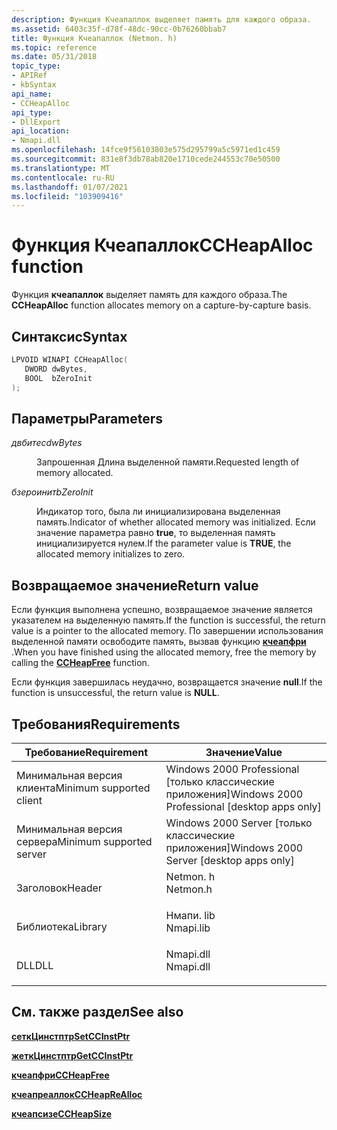 ```yaml
---
description: Функция Кчеапаллок выделяет память для каждого образа.
ms.assetid: 6403c35f-d78f-48dc-90cc-0b76260bbab7
title: Функция Кчеапаллок (Netmon. h)
ms.topic: reference
ms.date: 05/31/2018
topic_type:
- APIRef
- kbSyntax
api_name:
- CCHeapAlloc
api_type:
- DllExport
api_location:
- Nmapi.dll
ms.openlocfilehash: 14fce9f56103803e575d295799a5c5971ed1c459
ms.sourcegitcommit: 831e8f3db78ab820e1710cede244553c70e50500
ms.translationtype: MT
ms.contentlocale: ru-RU
ms.lasthandoff: 01/07/2021
ms.locfileid: "103909416"
---
```

# <a name="ccheapalloc-function"></a><span data-ttu-id="c351f-103">Функция Кчеапаллок</span><span class="sxs-lookup"><span data-stu-id="c351f-103">CCHeapAlloc function</span></span>

<span data-ttu-id="c351f-104">Функция **кчеапаллок** выделяет память для каждого образа.</span><span class="sxs-lookup"><span data-stu-id="c351f-104">The **CCHeapAlloc** function allocates memory on a capture-by-capture basis.</span></span>

## <a name="syntax"></a><span data-ttu-id="c351f-105">Синтаксис</span><span class="sxs-lookup"><span data-stu-id="c351f-105">Syntax</span></span>


```C++
LPVOID WINAPI CCHeapAlloc(
   DWORD dwBytes,
   BOOL  bZeroInit
);
```



## <a name="parameters"></a><span data-ttu-id="c351f-106">Параметры</span><span class="sxs-lookup"><span data-stu-id="c351f-106">Parameters</span></span>

<dl> <dt>

<span data-ttu-id="c351f-107">*двбитес*</span><span class="sxs-lookup"><span data-stu-id="c351f-107">*dwBytes*</span></span> 
</dt> <dd>

<span data-ttu-id="c351f-108">Запрошенная Длина выделенной памяти.</span><span class="sxs-lookup"><span data-stu-id="c351f-108">Requested length of memory allocated.</span></span>

</dd> <dt>

<span data-ttu-id="c351f-109">*бзероинит*</span><span class="sxs-lookup"><span data-stu-id="c351f-109">*bZeroInit*</span></span> 
</dt> <dd>

<span data-ttu-id="c351f-110">Индикатор того, была ли инициализирована выделенная память.</span><span class="sxs-lookup"><span data-stu-id="c351f-110">Indicator of whether allocated memory was initialized.</span></span> <span data-ttu-id="c351f-111">Если значение параметра равно **true**, то выделенная память инициализируется нулем.</span><span class="sxs-lookup"><span data-stu-id="c351f-111">If the parameter value is **TRUE**, the allocated memory initializes to zero.</span></span>

</dd> </dl>

## <a name="return-value"></a><span data-ttu-id="c351f-112">Возвращаемое значение</span><span class="sxs-lookup"><span data-stu-id="c351f-112">Return value</span></span>

<span data-ttu-id="c351f-113">Если функция выполнена успешно, возвращаемое значение является указателем на выделенную память.</span><span class="sxs-lookup"><span data-stu-id="c351f-113">If the function is successful, the return value is a pointer to the allocated memory.</span></span> <span data-ttu-id="c351f-114">По завершении использования выделенной памяти освободите память, вызвав функцию [**кчеапфри**](ccheapfree.md) .</span><span class="sxs-lookup"><span data-stu-id="c351f-114">When you have finished using the allocated memory, free the memory by calling the [**CCHeapFree**](ccheapfree.md) function.</span></span>

<span data-ttu-id="c351f-115">Если функция завершилась неудачно, возвращается значение **null**.</span><span class="sxs-lookup"><span data-stu-id="c351f-115">If the function is unsuccessful, the return value is **NULL**.</span></span>

## <a name="requirements"></a><span data-ttu-id="c351f-116">Требования</span><span class="sxs-lookup"><span data-stu-id="c351f-116">Requirements</span></span>



| <span data-ttu-id="c351f-117">Требование</span><span class="sxs-lookup"><span data-stu-id="c351f-117">Requirement</span></span> | <span data-ttu-id="c351f-118">Значение</span><span class="sxs-lookup"><span data-stu-id="c351f-118">Value</span></span> |
|-------------------------------------|--------------------------------------------------------------------------------------|
| <span data-ttu-id="c351f-119">Минимальная версия клиента</span><span class="sxs-lookup"><span data-stu-id="c351f-119">Minimum supported client</span></span><br/> | <span data-ttu-id="c351f-120">Windows 2000 Professional \[только классические приложения\]</span><span class="sxs-lookup"><span data-stu-id="c351f-120">Windows 2000 Professional \[desktop apps only\]</span></span><br/>                           |
| <span data-ttu-id="c351f-121">Минимальная версия сервера</span><span class="sxs-lookup"><span data-stu-id="c351f-121">Minimum supported server</span></span><br/> | <span data-ttu-id="c351f-122">Windows 2000 Server \[только классические приложения\]</span><span class="sxs-lookup"><span data-stu-id="c351f-122">Windows 2000 Server \[desktop apps only\]</span></span><br/>                                 |
| <span data-ttu-id="c351f-123">Заголовок</span><span class="sxs-lookup"><span data-stu-id="c351f-123">Header</span></span><br/>                   | <dl> <span data-ttu-id="c351f-124"><dt>Netmon. h</dt></span><span class="sxs-lookup"><span data-stu-id="c351f-124"><dt>Netmon.h</dt></span></span> </dl>  |
| <span data-ttu-id="c351f-125">Библиотека</span><span class="sxs-lookup"><span data-stu-id="c351f-125">Library</span></span><br/>                  | <dl> <span data-ttu-id="c351f-126"><dt>Нмапи. lib</dt></span><span class="sxs-lookup"><span data-stu-id="c351f-126"><dt>Nmapi.lib</dt></span></span> </dl> |
| <span data-ttu-id="c351f-127">DLL</span><span class="sxs-lookup"><span data-stu-id="c351f-127">DLL</span></span><br/>                      | <dl> <span data-ttu-id="c351f-128"><dt>Nmapi.dll</dt></span><span class="sxs-lookup"><span data-stu-id="c351f-128"><dt>Nmapi.dll</dt></span></span> </dl> |



## <a name="see-also"></a><span data-ttu-id="c351f-129">См. также раздел</span><span class="sxs-lookup"><span data-stu-id="c351f-129">See also</span></span>

<dl> <dt>

[<span data-ttu-id="c351f-130">**сеткЦинстптр**</span><span class="sxs-lookup"><span data-stu-id="c351f-130">**SetCCInstPtr**</span></span>](setccinstptr.md)
</dt> <dt>

[<span data-ttu-id="c351f-131">**жеткЦинстптр**</span><span class="sxs-lookup"><span data-stu-id="c351f-131">**GetCCInstPtr**</span></span>](getccinstptr.md)
</dt> <dt>

[<span data-ttu-id="c351f-132">**кчеапфри**</span><span class="sxs-lookup"><span data-stu-id="c351f-132">**CCHeapFree**</span></span>](ccheapfree.md)
</dt> <dt>

[<span data-ttu-id="c351f-133">**кчеапреаллок**</span><span class="sxs-lookup"><span data-stu-id="c351f-133">**CCHeapReAlloc**</span></span>](ccheaprealloc.md)
</dt> <dt>

[<span data-ttu-id="c351f-134">**кчеапсизе**</span><span class="sxs-lookup"><span data-stu-id="c351f-134">**CCHeapSize**</span></span>](ccheapsize.md)
</dt> </dl>

 

 




